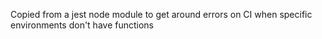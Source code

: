 Copied from a jest node module to get around errors on CI when specific environments don't have functions
